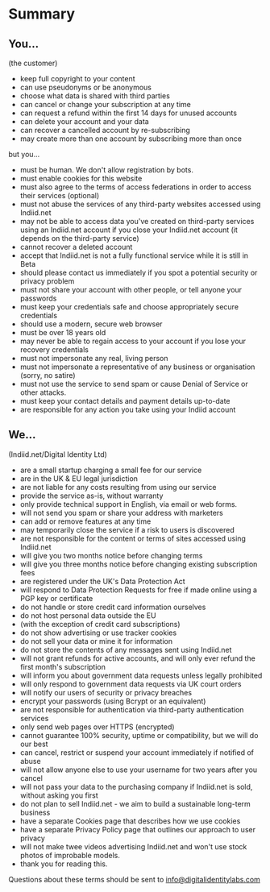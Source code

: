 # Summary

## You...
(the customer)

* keep full copyright to your content
* can use pseudonyms or be anonymous
* choose what data is shared with third parties
* can cancel or change your subscription at any time
* can request a refund within the first 14 days for unused accounts
* can delete your account and your data
* can recover a cancelled account by re-subscribing
* may create more than one account by subscribing more than once

but you...
* must be human. We don't allow registration by bots.  
* must enable cookies for this website
* must also agree to the terms of access federations in order to access their services (optional)
* must not abuse the services of any third-party websites accessed using Indiid.net
* may not be able to access data you've created on third-party services using an Indiid.net account if you
close your Indiid.net account (it depends on the third-party service)
* cannot recover a deleted account
* accept that Indiid.net is not a fully functional service while it is still in Beta
* should please contact us immediately if you spot a potential security or privacy problem
* must not share your account with other people, or tell anyone your passwords
* must keep your credentials safe and choose appropriately secure credentials
* should use a modern, secure web browser
* must be over 18 years old
* may never be able to regain access to your account if you lose your recovery credentials
* must not impersonate any real, living person
* must not impersonate a representative of any business or organisation (sorry, no satire)
* must not use the service to send spam or cause Denial of Service or other attacks.
* must keep your contact details and payment details up-to-date
* are responsible for any action you take using your Indiid account
 
## We...
(Indiid.net/Digital Identity Ltd)

* are a small startup charging a small fee for our service
* are in the UK & EU legal jurisdiction
* are not liable for any costs resulting from using our service
* provide the service as-is, without warranty
* only provide technical support in English, via email or web forms.
* will not send you spam or share your address with marketers
* can add or remove features at any time
* may temporarily close the service if a risk to users is discovered
* are not responsible for the content or terms of sites accessed using Indiid.net
* will give you two months notice before changing terms
* will give you three months notice before changing existing subscription fees
* are registered under the UK's Data Protection Act
* will respond to Data Protection Requests for free if made online using a PGP key or certificate
* do not handle or store credit card information ourselves
* do not host personal data outside the EU
* (with the exception of credit card subscriptions)
* do not show advertising or use tracker cookies
* do not sell your data or mine it for information
* do not store the contents of any messages sent using Indiid.net
* will not grant refunds for active accounts, and will only ever refund the first month's subscription
* will inform you about government data requests unless legally prohibited
* will only respond to government data requests via UK court orders
* will notify our users of security or privacy breaches
* encrypt your passwords (using Bcrypt or an equivalent)
* are not responsible for authentication via third-party authentication services
* only send web pages over HTTPS (encrypted)
* cannot guarantee 100% security, uptime or compatibility, but we will do our best
* can cancel, restrict or suspend your account immediately if notified of abuse
* will not allow anyone else to use your username for two years after you cancel
* will not pass your data to the purchasing company if Indiid.net is sold, without asking you first
* do not plan to sell Indiid.net - we aim to build a sustainable long-term business
* have a separate Cookies page that describes how we use cookies
* have a separate Privacy Policy page that outlines our approach to user privacy
* will not make twee videos advertising Indiid.net and won't use stock photos of improbable models.
* thank you for reading this.

Questions about these terms should be sent to info@digitalidentitylabs.com